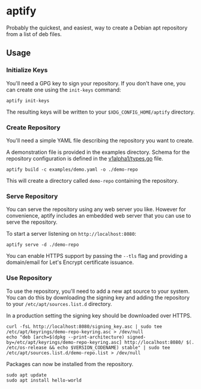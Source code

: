 # aptify

Probably the quickest, and easiest, way to create a Debian apt repository from
a list of deb files.

## Usage

### Initialize Keys

You'll need a GPG key to sign your repository. If you don't have one, you can
create one using the `init-keys` command:

```shell
aptify init-keys
```

The resulting keys will be written to your `$XDG_CONFIG_HOME/aptify` directory.

### Create Repository

You'll need a simple YAML file describing the repository you want to create.

A demonstration file is provided in the examples directory. Schema for the
repository configuration is defined in the 
[v1alpha1/types.go](./internal/config/v1alpha1/types.go) file.

```shell
aptify build -c examples/demo.yaml -o ./demo-repo
```

This will create a directory called `demo-repo` containing the repository.

### Serve Repository

You can serve the repository using any web server you like. However for 
convenience, aptify includes an embedded web server that you can use to serve 
the repository.

To start a server listening on `http://localhost:8080`:

```shell
aptify serve -d ./demo-repo
```

You can enable HTTPS support by passing the `--tls` flag and providing a 
domain/email for Let's Encrypt certificate issuance.

### Use Repository

To use the repository, you'll need to add a new apt source to your system. You
can do this by downloading the signing key and adding the repository to your
`/etc/apt/sources.list.d` directory.

In a production setting the signing key should be downloaded over HTTPS.

```shell
curl -fsL http://localhost:8080/signing_key.asc | sudo tee /etc/apt/keyrings/demo-repo-keyring.asc > /dev/null
echo "deb [arch=$(dpkg --print-architecture) signed-by=/etc/apt/keyrings/demo-repo-keyring.asc] http://localhost:8080/ $(. /etc/os-release && echo $VERSION_CODENAME) stable" | sudo tee /etc/apt/sources.list.d/demo-repo.list > /dev/null
```

Packages can now be installed from the repository.

```shell
sudo apt update
sudo apt install hello-world
```
